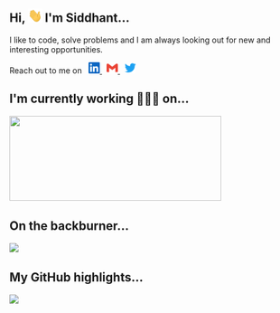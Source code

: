 ## Hi, <img src="https://raw.githubusercontent.com/cmxiv/cmxiv/main/img/wave.gif" width="25px" /> I'm Siddhant...

I like to code, solve problems and I am always looking out for new and interesting opportunities.

<p>
  Reach out to me on &nbsp;
  <a href="https://www.linkedin.com/in/siddhanttandon/" target="_blank">
    <img src="https://raw.githubusercontent.com/cmxiv/cmxiv/main/img/linkedin.svg" width="20px" />
  </a>
  &nbsp;
  <a href="mailto:siddhanttandon@ymail.com" target="_blank">
    <img src="https://raw.githubusercontent.com/cmxiv/cmxiv/main/img/gmail.svg" width="20px" />
  </a>
  &nbsp;
  <a href="https://twitter.com/cmxiv914" target="_blank">
    <img src="https://raw.githubusercontent.com/cmxiv/cmxiv/main/img/twitter.svg" width="20px" />
  </a>
</p>

## I'm currently working 👨🏽‍💻 on...

<p>
<!--   <a href="https://github.com/cmxiv/eights-fours-ones" target="_blank">
    <img src="https://github-readme-stats.vercel.app/api/pin/?username=cmxiv&repo=eights-fours-ones&show_icons=true&title_color=fff&icon_color=79ff97&text_color=9f9f9f&bg_color=151515" width="400px" height="150px" />
  </a>
  &nbsp;
  &nbsp; -->
  <a href="https://github.com/cmxiv/restoros" target="_blank">
    <img src="https://github-readme-stats.vercel.app/api/pin/?username=cmxiv&repo=restoros&show_icons=true&title_color=fff&icon_color=79ff97&text_color=9f9f9f&bg_color=151515" width="375px" height="150px" />
  </a>
</p>

## On the backburner...

<a href="https://github.com/cmxiv/ngjest" target="_blank">
  <img src="https://github-readme-stats.vercel.app/api/pin/?username=cmxiv&repo=ngjest&show_icons=true&title_color=fff&icon_color=79ff97&text_color=9f9f9f&bg_color=151515" />
</a>

## My GitHub highlights...

<p>
<!--  Uncomment the following once Java is at the top 😜  -->
<!--   <img src="https://github-readme-stats.vercel.app/api/top-langs/?username=cmxiv&count_private=true&langs_count=8&layout=compact&title_color=fff&icon_color=79ff97&text_color=9f9f9f&bg_color=151515" />
  &nbsp;
  &nbsp; -->
  <img width="420" src="https://github-readme-stats.vercel.app/api?username=cmxiv&count_private=true&show_icons=true&title_color=fff&icon_color=79ff97&text_color=9f9f9f&bg_color=151515" />
</p>
